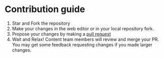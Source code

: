 # Contribution guide
1. Star and Fork the repository
2. Make your changes in the web editor or in your local repository fork.
3. Propose your changes by making a [pull request](https://docs.github.com/en/github/collaborating-with-issues-and-pull-requests/creating-a-pull-request)
4. Wait and Relax! Content team members will review and merge your PR. You may get some feedback requesting changes if you made larger changes.